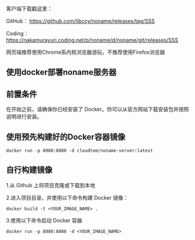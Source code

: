 客户端下载戳这里：

GitHub： https://github.com/libccy/noname/releases/tag/SSS

Coding： https://nakamurayuri.coding.net/p/noname/d/noname/git/releases/SSS

网页端推荐使用Chrome系内核浏览器游玩，不推荐使用Firefox浏览器


## 使用docker部署noname服务器

## 前置条件
在开始之前，请确保你已经安装了 Docker。你可以从官方网站下载安装包并按照说明进行安装。

## 使用预先构建好的Docker容器镜像

`docker run -p 8080:8080 -d cloudtom/noname-server:latest`

## 自行构建镜像

1.从 Github 上将项目克隆或下载到本地

2.进入项目目录，并使用以下命令构建 Docker 镜像：

`docker build -t <YOUR_IMAGE_NAME> .`

3.使用以下命令启动 Docker 容器

`docker run -p 8080:8080 -d <YOUR_IMAGE_NAME>`


